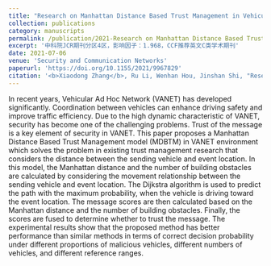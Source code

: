 ```yaml
---
title: "Research on Manhattan Distance Based Trust Management in Vehicular Ad Hoc Network"
collection: publications
category: manuscripts
permalink: /publication/2021-Research on Manhattan Distance Based Trust Management in Vehicular Ad Hoc Network
excerpt: '中科院JCR期刊分区4区，影响因子：1.968，CCF推荐英文C类学术期刊'
date: 2021-07-06
venue: 'Security and Communication Networks'
paperurl: 'https://doi.org/10.1155/2021/9967829'
citation: '<b>Xiaodong Zhang</b>, Ru Li, Wenhan Hou, Jinshan Shi, "Research on Manhattan Distance Based Trust Management in Vehicular Ad Hoc Network", Security and Communication Networks, vol. 2021, Article ID 9967829, 13 pages, 2021.'
---
```


In recent years, Vehicular Ad Hoc Network (VANET) has developed significantly. Coordination between vehicles can enhance driving safety and improve traffic efficiency. Due to the high dynamic characteristic of VANET, security has become one of the challenging problems. Trust of the message is a key element of security in VANET. This paper proposes a Manhattan Distance Based Trust Management model (MDBTM) in VANET environment which solves the problem in existing trust management research that considers the distance between the sending vehicle and event location. In this model, the Manhattan distance and the number of building obstacles are calculated by considering the movement relationship between the sending vehicle and event location. The Dijkstra algorithm is used to predict the path with the maximum probability, when the vehicle is driving toward the event location. The message scores are then calculated based on the Manhattan distance and the number of building obstacles. Finally, the scores are fused to determine whether to trust the message. The experimental results show that the proposed method has better performance than similar methods in terms of correct decision probability under different proportions of malicious vehicles, different numbers of vehicles, and different reference ranges.

